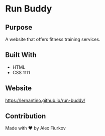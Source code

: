 
# Run Buddy

## Purpose
A website that offers fitness training services.

## Built With
* HTML
* CSS
1111
## Website
https://lernantino.github.io/run-buddy/

## Contribution
Made with ❤️ by Alex Fiurkov
